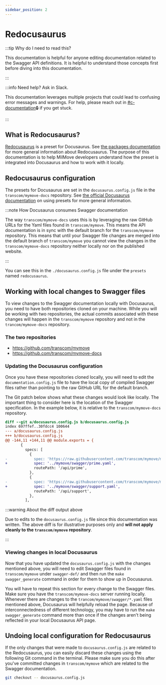 ```yaml
---
sidebar_position: 2
---
```


# Redocusaurus

:::tip Why do I need to read this?

This documentation is helpful for anyone editing documentation related to the
Swagger API definitions. It is helpful to understand those concepts first before
diving into this documentation.

:::

:::info Need help? Ask in Slack.

This documentation leverages multiple projects that could lead to confusing
error messages and warnings. For help, please reach out in
[#c-documentation][slack-c-documentation]🔒 if you get stuck.

[slack-c-documentation]: https://ustcdp3.slack.com/archives/C027BDJ4678

:::

## What is Redocusaurus?

[Redocusaurus][gh-redocusaurus] is a preset for Docusaurus. See [the packages
documentation][redocusaurus-docs] for more general information about
Redocusaurus. The purpose of this documentation is to help MilMove developers
understand how the preset is integrated into Docusaurus and how to work with it
locally.

[redocusaurus-docs]: https://github.com/rohit-gohri/redocusaurus/tree/main/packages/redocusaurus
[gh-redocusaurus]: https://github.com/rohit-gohri/redocusaurus

## Redocusaurus configuration

The presets for Docusaurus are set in the `docusaurus.config.js` file in the
`transcom/mymove-docs` repository. See [the official Docusaurus
documentation][doc-preset] on using presets for more general information.

[doc-preset]: https://docusaurus.io/docs/presets

:::note How Docusaurus consumes Swagger documentation

The way `transcom/mymove-docs` uses this is by leveraging the raw GitHub URLs
for the Yaml files found in `transcom/mymove`. This means the API documentation
is in sync with the default branch for the `transcom/mymove` repository. This
means that until your Swagger file changes are merged into the default branch of
`transcom/mymove` you cannot view the changes in the `transcom/mymove-docs`
repository neither locally nor on the published website.

:::

You can see this in the `./docusaurus.config.js` file under the `presets` named
`redocusaurus`.

## Working with local changes to Swagger files

To view changes to the Swagger documentation locally with Docusaurus, you need
to have both repositories cloned on your machine. While you will be working with
two repositories, the actual commits associated with these changes will happen
in the `transcom/mymove` repository and not in the `trancom/mymove-docs`
repository.

### The two repositories

- https://github.com/transcom/mymove
- https://github.com/transcom/mymove-docs

### Updating the Docusaurus configuration

Once you have these repositories cloned locally, you will need to edit the
`documentation.config.js` file to have the local copy of compiled Swagger files
rather than pointing to the raw GitHub URL for the default branch.

The Git patch below shows what these changes would look like locally. The
important thing to consider here is the location of the Swagger specification.
In the example below, it is relative to the `transcom/mymove-docs` repository.

```diff title="Updates to specification paths" {9,10,14,15}
diff --git a/docusaurus.config.js b/docusaurus.config.js
index 697ffef..30fdcc4 100644
--- a/docusaurus.config.js
+++ b/docusaurus.config.js
@@ -144,11 +144,11 @@ module.exports = {
       {
         specs: [
           {
-            spec: 'https://raw.githubusercontent.com/transcom/mymove/main/swagger/prime.yaml',
+            spec: '../mymove/swagger/prime.yaml',
             routePath: '/api/prime',
           },
           {
-            spec: 'https://raw.githubusercontent.com/transcom/mymove/main/swagger/support.yaml',
+            spec: '../mymove/swagger/support.yaml',
             routePath: '/api/support',
           },
         ],
```

:::warning About the diff output above

Due to edits to the `docusaurus.config.js` file since this documentation was
written. The above diff is for illustrative purposes only and **will not apply
cleanly to the `transcom/mymove` repository**.

:::

### Viewing changes in local Docusaurus

Now that you have updated the `docusaurus.config.js` with the changes mentioned
above, you will need to edit Swagger files found in `transcom/mymove` under
`swagger-def/` and then run the `make swagger_generate` command in order for
them to show up in Docusaurus.

You will have to repeat this section for every change to the Swagger files. Make
sure you have the `transcom/mymove-docs` server running locally. Whenever there
are changes to the `trancom/mymove/swagger/*.yaml` files mentioned above,
Docusaurus will helpfully reload the page. Because of interconnectedness of
different technology, you may have to run the `make swagger_generate` command
more than once if the changes aren't being reflected in your local Docusaurus
API page.

## Undoing local configuration for Redocusaurus

If the only changes that were made to `docusaurus.config.js` are related to the
Redocusaurus, you can easily discard these changes using the following Git
command in the terminal. Please make sure you do this after you've committed
changes in `transcom/mymove` which are related to the Swagger documentation.

```sh
git checkout -- docusaurus.config.js
```
